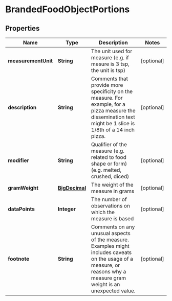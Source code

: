 # BrandedFoodObjectPortions

## Properties
Name | Type | Description | Notes
------------ | ------------- | ------------- | -------------
**measurementUnit** | **String** | The unit used for measure (e.g. if mesure is 3 tsp, the unit is tsp) |  [optional]
**description** | **String** | Comments that provide more specificity on the measure. For example, for a pizza measure the dissemination text might be 1 slice is 1/8th of a 14 inch pizza. |  [optional]
**modifier** | **String** | Qualifier of the measure (e.g. related to food shape or form) (e.g. melted, crushed, diced) |  [optional]
**gramWeight** | [**BigDecimal**](BigDecimal.md) | The weight of the measure in grams |  [optional]
**dataPoints** | **Integer** | The number of observations on which the measure is based |  [optional]
**footnote** | **String** | Comments on any unusual aspects of the measure. Examples might includes caveats on the usage of a measure, or reasons why a measure gram weight is an unexpected value. |  [optional]
